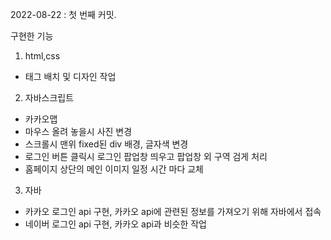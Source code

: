 2022-08-22 : 첫 번째 커밋.

구현한 기능

1. html,css
- 태그 배치 및 디자인 작업

2. 자바스크립트
- 카카오맵
- 마우스 올려 놓을시 사진 변경
- 스크롤시 맨위 fixed된 div 배경, 글자색 변경
- 로그인 버튼 클릭시 로그인 팝업창 띄우고 팝업창 외 구역 검게 처리
- 홈페이지 상단의 메인 이미지 일정 시간 마다 교체

3. 자바
- 카카오 로그인 api 구현, 카카오 api에 관련된 정보를 가져오기 위해 자바에서 접속
- 네이버 로그인 api 구현, 카카오 api과 비슷한 작업

